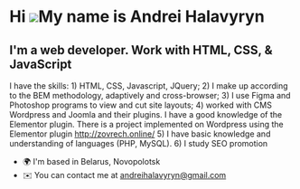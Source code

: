 Hi ![](https://user-images.githubusercontent.com/18350557/176309783-0785949b-9127-417c-8b55-ab5a4333674e.gif)My name is Andrei Halavyryn
========================================================================================================================================

I'm a web developer. Work with HTML, CSS, & JavaScript
------------------------------------------------------

I have the skills: 1) HTML, CSS, Javascript, JQuery; 2) I make up according to the BEM methodology, adaptively and cross-browser; 3) I use Figma and Photoshop programs to view and cut site layouts; 4) worked with CMS Wordpress and Joomla and their plugins. I have a good knowledge of the Elementor plugin. There is a project implemented on Wordpress using the Elementor plugin http://zovrech.online/ 5) I have basic knowledge and understanding of languages (PHP, MySQL). 6) I study SEO promotion

* 🌍  I'm based in Belarus, Novopolotsk
* ✉️  You can contact me at [andreihalavyryn@gmail.com](mailto:andreihalavyryn@gmail.com)
